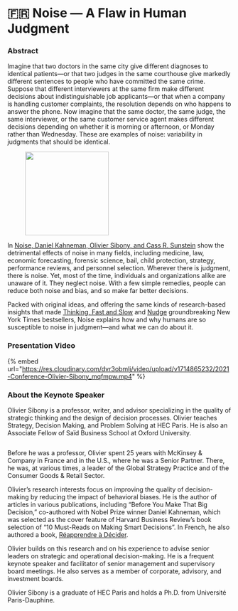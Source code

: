 # 🇫🇷 Noise — A Flaw in Human Judgment

### Abstract&#x20;

Imagine that two doctors in the same city give different diagnoses to identical patients—or that two judges in the same courthouse give markedly different sentences to people who have committed the same crime. Suppose that different interviewers at the same firm make different decisions about indistinguishable job applicants—or that when a company is handling customer complaints, the resolution depends on who happens to answer the phone. Now imagine that the same doctor, the same judge, the same interviewer, or the same customer service agent makes different decisions depending on whether it is morning or afternoon, or Monday rather than Wednesday. These are examples of noise: variability in judgments that should be identical.

<figure><img src="https://bayesia.clickhelp.co/resources/Storage/bayesialab/2021-Conference/Olivier-Sibony/Noise-Book.png" alt="" width="188"><figcaption></figcaption></figure>

In [Noise, Daniel Kahneman, Olivier Sibony, and Cass R. Sunstein](https://www.amazon.com/dp/B08KQ2FKBX/ref=cm\_sw\_em\_r\_mt\_dp\_dl\_JEYJG8ZFEC203SV3NRVX) show the detrimental effects of noise in many fields, including medicine, law, economic forecasting, forensic science, bail, child protection, strategy, performance reviews, and personnel selection. Wherever there is judgment, there is noise. Yet, most of the time, individuals and organizations alike are unaware of it. They neglect noise. With a few simple remedies, people can reduce both noise and bias, and so make far better decisions.

Packed with original ideas, and offering the same kinds of research-based insights that made [Thinking, Fast and Slow](https://www.amazon.com/Thinking-Fast-Slow-Daniel-Kahneman/dp/0374533555) and [Nudge](https://www.amazon.com/Nudge-Final-Richard-H-Thaler/dp/014313700X) groundbreaking New York Times bestsellers, Noise explains how and why humans are so susceptible to noise in judgment—and what we can do about it.

### Presentation Video

{% embed url="https://res.cloudinary.com/dvr3obmlj/video/upload/v1714865232/2021-Conference-Olivier-Sibony_mqfmpw.mp4" %}

### About the Keynote Speaker&#x20;

Olivier Sibony is a professor, writer, and advisor specializing in the quality of strategic thinking and the design of decision processes. Olivier teaches Strategy, Decision Making, and Problem Solving at HEC Paris. He is also an Associate Fellow of Saïd Business School at Oxford University.

<figure><img src="https://bayesia.clickhelp.co/resources/Storage/bayesialab/2021-Conference/Olivier-Sibony/olivier-sibony-350x350.jpg" alt=""><figcaption></figcaption></figure>

Before he was a professor, Olivier spent 25 years with McKinsey & Company in France and in the U.S., where he was a Senior Partner. There, he was, at various times, a leader of the Global Strategy Practice and of the Consumer Goods & Retail Sector.

Olivier’s research interests focus on improving the quality of decision-making by reducing the impact of behavioral biases. He is the author of articles in various publications, including “Before You Make That Big Decision,” co-authored with Nobel Prize winner Daniel Kahneman, which was selected as the cover feature of Harvard Business Review’s book selection of “10 Must-Reads on Making Smart Decisions”. In French, he also authored a book, [Réapprendre à Décider](https://www.amazon.com/R%C3%A9apprendre-d%C3%A9cider-choisir-strat%C3%A9gies-gagnantes/dp/2916962778).

Olivier builds on this research and on his experience to advise senior leaders on strategic and operational decision-making. He is a frequent keynote speaker and facilitator of senior management and supervisory board meetings. He also serves as a member of corporate, advisory, and investment boards.

Olivier Sibony is a graduate of HEC Paris and holds a Ph.D. from Université Paris-Dauphine.
